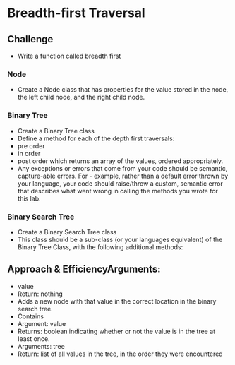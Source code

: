 # Breadth-first Traversal

## Challenge
- Write a function called breadth first
### Node
 - Create a Node class that has properties for the value stored in the node, the left child node, and the right child node.
### Binary Tree
- Create a Binary Tree class
- Define a method for each of the depth first traversals:
- pre order
- in order
- post order which returns an array of the values, ordered appropriately.
- Any exceptions or errors that come from your code should be semantic, capture-able errors. For - example, rather than a default error thrown by your language, your code should raise/throw a custom, semantic error that describes what went wrong in calling the methods you wrote for this lab.
### Binary Search Tree
- Create a Binary Search Tree class
- This class should be a sub-class (or your languages equivalent) of the Binary Tree Class, with the following additional methods:

## Approach & EfficiencyArguments: 
- value
- Return: nothing
- Adds a new node with that value in the correct location in the binary search tree.
- Contains
- Argument: value
- Returns: boolean indicating whether or not the value is in the tree at least once.
- Arguments: tree
- Return: list of all values in the tree, in the order they were encountered
